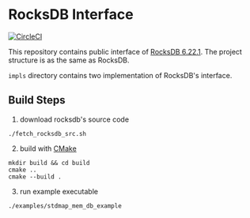 # RocksDB Interface

[![CircleCI](https://circleci.com/gh/ChiangYintso/rocksdb-interface/tree/main.svg?style=svg)](https://circleci.com/gh/ChiangYintso/rocksdb-interface/tree/main)

This repository contains public interface of [RocksDB 6.22.1](https://github.com/facebook/rocksdb/releases/tag/v6.22.1).
The project structure is as the same as RocksDB.  

`impls` directory contains two implementation of RocksDB's interface.

## Build Steps

1. download rocksdb's source code
```shell
./fetch_rocksdb_src.sh
```
2. build with [CMake](https://cmake.org/)
```shell
mkdir build && cd build
cmake ..
cmake --build .
```

3. run example executable
```shell
./examples/stdmap_mem_db_example
```
